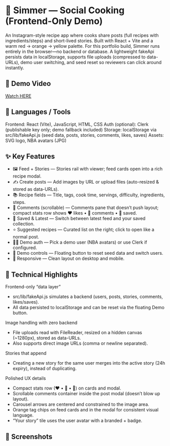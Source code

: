 # 🍳 Simmer — Social Cooking (Frontend-Only Demo)

An Instagram-style recipe app where cooks share posts (full recipes with ingredients/steps) and short-lived stories. Built with React + Vite and a warm red → orange → yellow palette. For this portfolio build, Simmer runs entirely in the browser—no backend or database. A lightweight fakeApi persists data in localStorage, supports file uploads (compressed to data-URLs), demo user switching, and seed reset so reviewers can click around instantly.

## 🔗 Demo Video
[Watch HERE](https://youtu.be/yKCmcgpAQ0U)

## 🧰 Languages / Tools

Frontend: React (Vite), JavaScript, HTML, CSS
Auth (optional): Clerk (publishable key only; demo fallback included)
Storage: localStorage via src/lib/fakeApi.js (seed data, posts, stories, comments, likes, saves)
Assets: SVG logo, NBA avatars (JPG)

## ✨ Key Features

- 🖼 Feed + Stories — Stories rail with viewer; feed cards open into a rich recipe modal.
- ✍️ Create posts — Add images by URL or upload files (auto-resized & stored as data-URLs).
- 📚 Recipe fields — Title, tags, cook time, servings, difficulty, ingredients, steps.
- 💬 Comments (scrollable) — Comments pane that doesn’t push layout; compact stats row shows ♥ likes • 💬 comments • 🔖 saved.
- 📖 Saved & Latest — Switch between latest feed and your saved collection.
- ⭐ Suggested recipes — Curated list on the right; click to open like a normal post.
- 🧑‍🍳 Demo auth — Pick a demo user (NBA avatars) or use Clerk if configured.
- 🧼 Demo controls — Floating button to reset seed data and switch users.
- 📱 Responsive — Clean layout on desktop and mobile.

## 🧩 Technical Highlights

Frontend-only “data layer”
- src/lib/fakeApi.js simulates a backend (users, posts, stories, comments, likes/saves).
- All data persisted to localStorage and can be reset via the floating Demo button.

Image handling with zero backend
- File uploads read with FileReader, resized on a hidden canvas (~1280px), stored as data-URLs.
- Also supports direct image URLs (comma or newline separated).

Stories that append
- Creating a new story for the same user merges into the active story (24h expiry), instead of duplicating.

Polished UX details
- Compact stats row (♥ • 💬 • 🔖) on cards and modal.
- Scrollable comments container inside the post modal (doesn’t blow up layout).
- Carousel arrows are centered and constrained to the image area.
- Orange tag chips on feed cards and in the modal for consistent visual language.
- “Your story” tile uses the user avatar with a branded + badge.


## 📸 Screenshots

